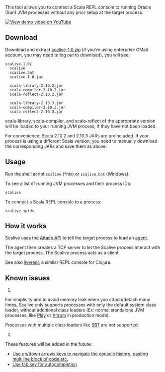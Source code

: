 This tool allows you to connect a Scala REPL console to running Oracle (Sun)
JVM processes without any prior setup at the target process.

[![View demo video on YouTube](http://img.youtube.com/vi/h45QQ45D9P8/0.jpg)](http://www.youtube.com/watch?v=h45QQ45D9P8)

## Download

Download and extract
[scalive-1.0.zip](https://drive.google.com/folderview?id=0B4nP_B5KDxyPdW9xLU5USVJoSzg)
(if you're using enterprise GMail account, you may need to log out to download),
you will see:

```
scalive-1.0/
  scalive
  scalive.bat
  scalive-1.0.jar

  scala-library-2.10.2.jar
  scala-compiler-2.10.2.jar
  scala-reflect-2.10.2.jar

  scala-library-2.10.3.jar
  scala-compiler-2.10.3.jar
  scala-reflect-2.10.3.jar
```

scala-library, scala-compiler, and scala-reflect of the appropriate version
will be loaded to your running JVM process, if they have not been loaded.

For convenience, Scala 2.10.2 and 2.10.3 JARs are preincluded. If your process
is using a different Scala version, you need to manually download the
corresponding JARs and save them as above.

## Usage

Run the shell script `scalive` (*nix) or `scalive.bat` (Windows).

To see a list of running JVM processes and their process IDs:

```
scalive
```

To connect a Scala REPL console to a process:

```
scalive <pid>
```

## How it works

Scalive uses the [Attach API](https://blogs.oracle.com/CoreJavaTechTips/entry/the_attach_api)
to tell the target process to load an [agent](http://javahowto.blogspot.jp/2006/07/javaagent-option.html).

The agent then creates a TCP server to let the Scalive process interact with the
target process. The Scalive process acts as a client.

See also [liverepl](https://github.com/djpowell/liverepl), a similar REPL
console for Clojure.

## Known issues

1.

For simplicity and to avoid memory leak when you attach/detach many times,
Scalive only supports processes with only the default system class loader,
without additional class loaders (Ex: normal standalone JVM processes, like
[Play](http://www.playframework.com/) or
[Xitrum](http://ngocdaothanh.github.io/xitrum/) in production mode).

Processes with multiple class loaders like
[SBT](http://www.scala-sbt.org/) are not supported.

2.

These features will be added in the future:

* [Use up/down arrows keys to navigate the console history, pasting multiline block of code etc.](https://github.com/ngocdaothanh/scalive/issues/1)
* [Use tab key for autocompletion](https://github.com/ngocdaothanh/scalive/issues/2)
